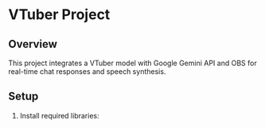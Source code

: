 # VTuber Project

## Overview
This project integrates a VTuber model with Google Gemini API and OBS for real-time chat responses and speech synthesis.

## Setup
1. Install required libraries: